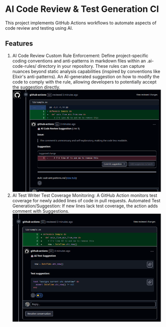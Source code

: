 # AI Code Review & Test Generation CI

This project implements GitHub Actions workflows to automate aspects of code review and testing using AI.

## Features

1. AI Code Review
   Custom Rule Enforcement: Define project-specific coding conventions and anti-patterns in markdown files within an .ai-code-rules/ directory in your repository. These rules can capture nuances beyond static analysis capabilities (inspired by conventions like Elixir's anti-patterns).
   An AI-generated suggestion on how to modify the code to comply with the rule, allowing developers to potentially accept the suggestion directly.
   ![AI code review](code_review.png)
2. AI Test Writer
   Test Coverage Monitoring: A GitHub Action monitors test coverage for newly added lines of code in pull requests.
   Automated Test Generation/Suggestion: If new lines lack test coverage, the action adds comment with Suggestions.
   ![AI test suggestion](test_suggestion.png)
